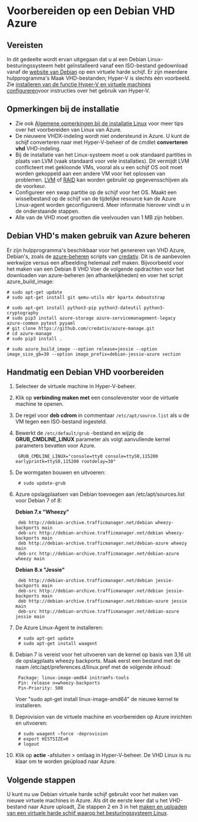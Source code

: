 <properties
    pageTitle="Debian Linux VHD voorbereiden | Microsoft Azure"
    description="Informatie over het maken van Debian 7 & 8 VHD-bestanden voor implementatie in Azure."
    services="virtual-machines-linux"
    documentationCenter=""
    authors="szarkos"
    manager="timlt"
    editor=""
    tags="azure-resource-manager,azure-service-management"/>

<tags
    ms.service="virtual-machines-linux"
    ms.workload="infrastructure-services"
    ms.tgt_pltfrm="vm-linux"
    ms.devlang="na"
    ms.topic="article"
    ms.date="08/24/2016"
    ms.author="szark"/>



# <a name="prepare-a-debian-vhd-for-azure"></a>Voorbereiden op een Debian VHD Azure

## <a name="prerequisites"></a>Vereisten
In dit gedeelte wordt ervan uitgegaan dat u al een Debian Linux-besturingssysteem hebt geïnstalleerd vanaf een ISO-bestand gedownload vanaf de [website van Debian](https://www.debian.org/distrib/) op een virtuele harde schijf. Er zijn meerdere hulpprogramma's Maak VHD-bestanden; Hyper-V is slechts één voorbeeld. Zie [installeren van de functie Hyper-V en virtuele machines configureren](https://technet.microsoft.com/library/hh846766.aspx)voor instructies over het gebruik van Hyper-V.


## <a name="installation-notes"></a>Opmerkingen bij de installatie

- Zie ook [Algemene opmerkingen bij de installatie Linux](virtual-machines-linux-create-upload-generic.md#general-linux-installation-notes) voor meer tips over het voorbereiden van Linux van Azure.
- De nieuwere VHDX-indeling wordt niet ondersteund in Azure. U kunt de schijf converteren naar met Hyper-V-beheer of de cmdlet **converteren vhd** VHD-indeling.
- Bij de installatie van het Linux-systeem moet u ook standaard partities in plaats van LVM (vaak standaard voor vele installaties). Dit vermijdt LVM conflicteert met gekloonde VMs, vooral als u een schijf OS ooit moet worden gekoppeld aan een andere VM voor het oplossen van problemen. [LVM](virtual-machines-linux-configure-lvm.md) of [RAID](virtual-machines-linux-configure-raid.md) kan worden gebruikt op gegevensschijven als de voorkeur.
- Configureer een swap partitie op de schijf voor het OS. Maakt een wisselbestand op de schijf van de tijdelijke resource kan de Azure Linux-agent worden geconfigureerd. Meer informatie hierover vindt u in de onderstaande stappen.
- Alle van de VHD moet grootten die veelvouden van 1 MB zijn hebben.


## <a name="use-azure-manage-to-create-debian-vhds"></a>Debian VHD's maken gebruik van Azure beheren

Er zijn hulpprogramma's beschikbaar voor het genereren van VHD Azure, Debian's, zoals de [azure-beheren](https://github.com/credativ/azure-manage) scripts van [credativ](http://www.credativ.com/). Dit is de aanbevolen werkwijze versus een afbeelding helemaal zelf maken. Bijvoorbeeld voor het maken van een Debian 8 VHD Voer de volgende opdrachten voor het downloaden van azure-beheren (en afhankelijkheden) en voer het script azure_build_image:

    # sudo apt-get update
    # sudo apt-get install git qemu-utils mbr kpartx debootstrap

    # sudo apt-get install python3-pip python3-dateutil python3-cryptography
    # sudo pip3 install azure-storage azure-servicemanagement-legacy azure-common pytest pyyaml
    # git clone https://github.com/credativ/azure-manage.git
    # cd azure-manage
    # sudo pip3 install .

    # sudo azure_build_image --option release=jessie --option image_size_gb=30 --option image_prefix=debian-jessie-azure section


## <a name="manually-prepare-a-debian-vhd"></a>Handmatig een Debian VHD voorbereiden

1. Selecteer de virtuele machine in Hyper-V-beheer.

2. Klik op **verbinding maken met** een consolevenster voor de virtuele machine te openen.

3. De regel voor **deb cdrom** in commentaar `/etc/apt/source.list` als u de VM tegen een ISO-bestand ingesteld.

4. Bewerkt de `/etc/default/grub` -bestand en wijzig de **GRUB_CMDLINE_LINUX** parameter als volgt aanvullende kernel parameters bevatten voor Azure.

        GRUB_CMDLINE_LINUX="console=tty0 console=ttyS0,115200 earlyprintk=ttyS0,115200 rootdelay=30"

5. De wormgaten bouwen en uitvoeren:

        # sudo update-grub

6. Azure opslagplaatsen van Debian toevoegen aan /etc/apt/sources.list voor Debian 7 of 8:

    **Debian 7.x "Wheezy"**

        deb http://debian-archive.trafficmanager.net/debian wheezy-backports main
        deb-src http://debian-archive.trafficmanager.net/debian wheezy-backports main
        deb http://debian-archive.trafficmanager.net/debian-azure wheezy main
        deb-src http://debian-archive.trafficmanager.net/debian-azure wheezy main


    **Debian 8.x "Jessie"**

        deb http://debian-archive.trafficmanager.net/debian jessie-backports main
        deb-src http://debian-archive.trafficmanager.net/debian jessie-backports main
        deb http://debian-archive.trafficmanager.net/debian-azure jessie main
        deb-src http://debian-archive.trafficmanager.net/debian-azure jessie main


7. De Azure Linux-Agent te installeren:

        # sudo apt-get update
        # sudo apt-get install waagent

8. Debian 7 is vereist voor het uitvoeren van de kernel op basis van 3,16 uit de opslagplaats wheezy backports. Maak eerst een bestand met de naam /etc/apt/preferences.d/linux.pref met de volgende inhoud:

        Package: linux-image-amd64 initramfs-tools
        Pin: release n=wheezy-backports
        Pin-Priority: 500

    Voer "sudo apt-get install linux-image-amd64" de nieuwe kernel te installeren.

8. Deprovision van de virtuele machine en voorbereiden op Azure inrichten en uitvoeren:

        # sudo waagent –force -deprovision
        # export HISTSIZE=0
        # logout

9. Klik op **actie** -afsluiten > omlaag in Hyper-V-beheer. De VHD Linux is nu klaar om te worden geüpload naar Azure.


## <a name="next-steps"></a>Volgende stappen

U kunt nu uw Debian virtuele harde schijf gebruikt voor het maken van nieuwe virtuele machines in Azure. Als dit de eerste keer dat u het VHD-bestand naar Azure uploadt, Zie stappen 2 en 3 in het [maken en uploaden van een virtuele harde schijf waarop het besturingssysteem Linux](virtual-machines-linux-classic-create-upload-vhd.md).
